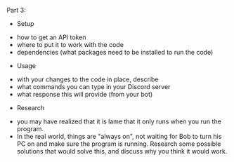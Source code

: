 Part 3:

- Setup
* how to get an API token
* where to put it to work with the code
* dependencies (what packages need to be installed to run the code)
- Usage
* with your changes to the code in place, describe
* what commands you can type in your Discord server
* what response this will provide (from your bot)
- Research
* you may have realized that it is lame that it only runs when you run the program.
* In the real world, things are "always on", not waiting for Bob to turn his PC on and make sure the program is running.
Research some possible solutions that would solve this, and discuss why you think it would work.

